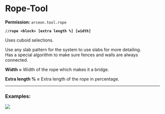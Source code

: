 # Rope-Tool

**Permission:** `arceon.tool.rope`

**`//rope <block> [extra length %] [width]`**

Uses cuboid selections.

Use any slab pattern for the system to use slabs for more detailing.\
Has a special algorithm to make sure fences and walls are always connected.

**Width =** Width of the rope which makes it a bridge.

**Extra length % =** Extra length of the rope in percentage.

***

### **Examples:**

![](https://i.imgur.com/XlQuwnt.png)
